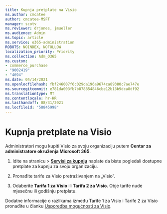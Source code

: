 ```yaml
---
title: Kupnja pretplate na Visio
ms.author: cmcatee
author: cmcatee-MSFT
manager: scotv
ms.reviewer: drjones, jmueller
ms.audience: Admin
ms.topic: article
ms.service: o365-administration
ROBOTS: NOINDEX, NOFOLLOW
localization_priority: Priority
ms.collection: Adm_O365
ms.custom:
- commerce_purchase
- "9002419"
- "4694"
ms.date: 04/14/2021
ms.openlocfilehash: fbf246007f6c029da196a9674ca89380c7ae747e
ms.sourcegitcommit: e781da003fb7b878854846cbe12b13b9dca8df92
ms.translationtype: MT
ms.contentlocale: hr-HR
ms.lasthandoff: 08/31/2021
ms.locfileid: "58845998"
---
```

# <a name="purchase-visio-subscription"></a>Kupnja pretplate na Visio

Administratori mogu kupiti Visio za svoju organizaciju putem **Centar za administratore okruženja Microsoft 365**.

1. Idite na stranicu  >  **[Servisi za kupnju](https://go.microsoft.com/fwlink/p/?linkid=868433)** naplate da biste pogledali dostupne pretplate za kupnju za svoju organizaciju.

2. Pronađite tarife za Visio pretraživanjem na „Visio”.

3. Odaberite **Tarifa 1 za Visio** ili **Tarifa 2 za Visio**. Obje tarife nude mjesečnu ili godišnju pretplatu.

Dodatne informacije o razlikama između Tarife 1 za Visio i Tarife 2 za Visio pronađite u članku [Usporedba mogućnosti za Visio](https://products.office.com/Visio/microsoft-visio-plans-and-pricing-compare-visio-options).
